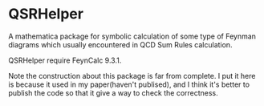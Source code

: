 # QSRHelper
A mathematica package for symbolic calculation of some type of Feynman diagrams which usually encountered in QCD Sum Rules calculation.

QSRHelper require FeynCalc 9.3.1.



Note the construction about this package is far from complete. I put it here is because it used in my paper(haven't publised), and I think it's better to publish the code so that it give a way to check the correctness.
